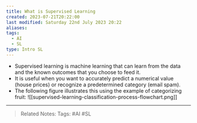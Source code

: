 ```yaml
---
title: What is Supervised Learning
created: 2023-07-21T20:22:00
last modified: Saturday 22nd July 2023 20:22
aliases: 
tags:
  - AI
  - SL
type: Intro SL
---
```

- Supervised learning is machine learning that can learn from the data and the known outcomes that you choose to feed it.
- It is useful when you want to accurately predict a numerical value (house prices) or recognize a predetermined category (email spam).
- The following figure illustrates this using the example of categorizing fruit:
![[supervised-learning-classification-process-flowchart.png]]
---
>Related Notes: 
>Tags: #AI #SL 
